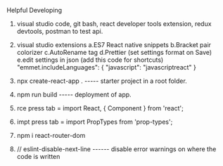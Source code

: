 Helpful Developing

1. visual studio code, git bash, react developer tools extension, redux devtools, postman to test api.
2. visual studio extensions
   a.ES7 React native snippets
   b.Bracket pair colorizer
   c.AutoRename tag
   d.Prettier (set settings format on Save)
   e.edit settings in json (add this code for shortcuts)
   "emmet.includeLanguages": {
   "javascript": "javascriptreact"
   }

3. npx create-react-app . ----- starter project in a root folder.
4. npm run build ----- deployment of app.
5. rce press tab = import React, { Component } from 'react';
6. impt press tab = import PropTypes from 'prop-types';
7. npm i react-router-dom
8. // eslint-disable-next-line ------ disable error warnings on where the code is written
